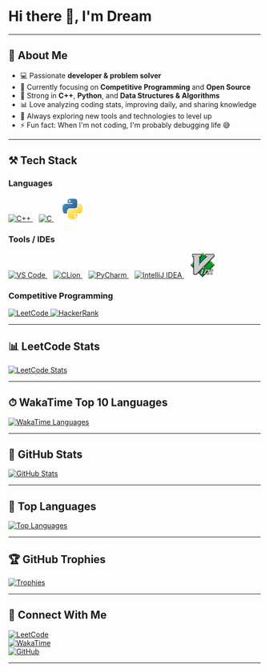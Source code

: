 # Hi there 👋, I'm Dream

---

## 🚀 About Me

- 💻 Passionate **developer & problem solver**
- 🌱 Currently focusing on **Competitive Programming** and **Open Source**
- 🧩 Strong in **C++**, **Python**, and **Data Structures & Algorithms**
- 📊 Love analyzing coding stats, improving daily, and sharing knowledge
- 🎯 Always exploring new tools and technologies to level up
- ⚡ Fun fact: When I'm not coding, I'm probably debugging life 😅

---

## ⚒️ Tech Stack

### Languages

<p>
    <a href="https://en.cppreference.com/w/">
        <img src="https://upload.wikimedia.org/wikipedia/commons/1/18/ISO_C%2B%2B_Logo.svg" alt="C++" width="50" height="50"/>
    </a>&nbsp;&nbsp;
    <a href="https://en.cppreference.com/w/c">
        <img src="https://upload.wikimedia.org/wikipedia/commons/1/19/C_Logo.png" alt="C" width="50" height="50"/>
    </a>&nbsp;&nbsp;
    <a href="https://www.python.org/">
        <img src="https://raw.githubusercontent.com/devicons/devicon/master/icons/python/python-original.svg" alt="Python" width="50" height="50"/>
    </a>
</p>

### Tools / IDEs

<p>
    <a href="https://code.visualstudio.com/">
        <img src="https://upload.wikimedia.org/wikipedia/commons/9/9a/Visual_Studio_Code_1.35_icon.svg" alt="VS Code" width="50" height="50"/>
    </a>&nbsp;&nbsp;
    <a href="https://www.jetbrains.com/clion/">
        <img src="https://resources.jetbrains.com/storage/products/clion/img/meta/clion_logo_300x300.png" alt="CLion" width="50" height="50"/>
    </a>&nbsp;&nbsp;
    <a href="https://www.jetbrains.com/pycharm/">
        <img src="https://resources.jetbrains.com/storage/products/pycharm/img/meta/pycharm_logo_300x300.png" alt="PyCharm" width="50" height="50"/>
    </a>&nbsp;&nbsp;
    <a href="https://www.jetbrains.com/idea/">
        <img src="https://resources.jetbrains.com/storage/products/intellij-idea/img/meta/intellij-idea_logo_300x300.png" alt="IntelliJ IDEA" width="50" height="50"/>
    </a>&nbsp;&nbsp;
    <a href="https://www.vim.org/">
        <img src="https://raw.githubusercontent.com/devicons/devicon/master/icons/vim/vim-original.svg" alt="Vim" width="50" height="50"/>
    </a>
</p>

### Competitive Programming

<p>
    <a href="https://leetcode.com/u/Dream2503">
        <img src="https://upload.wikimedia.org/wikipedia/commons/1/19/LeetCode_logo_black.png" alt="LeetCode" width="50" height="50"/>
    </a>
    <a href="https://www.hackerrank.com/Dream2503">
        <img src="https://upload.wikimedia.org/wikipedia/commons/6/65/HackerRank_logo.png" alt="HackerRank" width="50" height="50"/>
    </a>
</p>

---

## 📊 LeetCode Stats

[![LeetCode Stats](https://leetcard.jacoblin.cool/dream2503?theme=dark&font=Karma&ext=contest)](https://leetcode.com/u/dream2503)

---

## ⏱ WakaTime Top 10 Languages

[![WakaTime Languages](https://github-readme-stats.vercel.app/api/wakatime?username=dream2503&layout=compact&langs_count=10&theme=dark)](https://wakatime.com/@1b593144-b3d6-4ba2-a778-6f2481bab639)

---

## 🏅 GitHub Stats

[![GitHub Stats](https://github-readme-stats.vercel.app/api?username=Dream2503&show_icons=true&theme=dark)](https://github.com/Dream2503)

---

## 🏅 Top Languages

[![Top Languages](https://github-readme-stats.vercel.app/api/top-langs/?username=Dream2503&layout=compact&langs_count=8&theme=dark&hide=Jupyter%20Notebook)](https://github.com/Dream2503)

---

## 🏆 GitHub Trophies

[![Trophies](https://github-profile-trophy.vercel.app/?username=Dream2503&theme=onedark&no-frame=true&row=1&column=6)](https://github.com/Dream2503)

---

## 🔗 Connect With Me

[![LeetCode](https://img.shields.io/badge/LeetCode-orange?style=flat&logo=leetcode)](https://leetcode.com/dream2503)  
[![WakaTime](https://wakatime.com/badge/user/1b593144-b3d6-4ba2-a778-6f2481bab639.svg)](https://wakatime.com/@1b593144-b3d6-4ba2-a778-6f2481bab639)  
[![GitHub](https://img.shields.io/badge/GitHub-000?style=flat&logo=github)](https://github.com/Dream2503)

---
